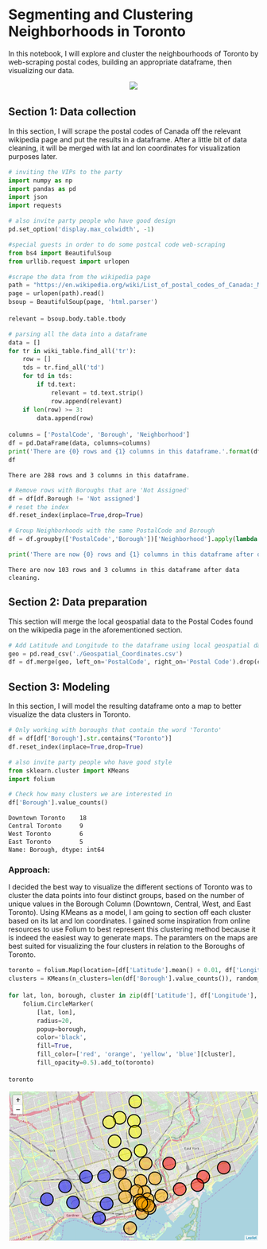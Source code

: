 # Segmenting and Clustering Neighborhoods in Toronto

In this notebook, I will explore and cluster the neighbourhoods of Toronto by web-scraping postal codes, building an appropriate dataframe, then visualizing our data.


<p align="center">
  <img src="./toronto_satellite.gif" style="margin: auto">
</p>

## Section 1: Data collection
In this section, I will scrape the postal codes of Canada off the relevant wikipedia page and put the results in a dataframe. After a little bit of data cleaning, it will be merged with lat and lon coordinates for visualization purposes later.


```python
# inviting the VIPs to the party
import numpy as np
import pandas as pd
import json
import requests
```


```python
# also invite party people who have good design
pd.set_option('display.max_colwidth', -1)
```


```python
#special guests in order to do some postcal code web-scraping
from bs4 import BeautifulSoup
from urllib.request import urlopen
```


```python
#scrape the data from the wikipedia page
path = "https://en.wikipedia.org/wiki/List_of_postal_codes_of_Canada:_M"
page = urlopen(path).read()
bsoup = BeautifulSoup(page, 'html.parser')

relevant = bsoup.body.table.tbody
```


```python
# parsing all the data into a dataframe
data = []
for tr in wiki_table.find_all('tr'):
    row = []
    tds = tr.find_all('td')
    for td in tds:    
        if td.text:
            relevant = td.text.strip()
            row.append(relevant)
    if len(row) >= 3:
        data.append(row)

columns = ['PostalCode', 'Borough', 'Neighborhood']
df = pd.DataFrame(data, columns=columns)
print('There are {0} rows and {1} columns in this dataframe.'.format(df.shape[0],df.shape[1]))
df
```

    There are 288 rows and 3 columns in this dataframe.
    


```python
# Remove rows with Boroughs that are 'Not Assigned'
df = df[df.Borough != 'Not assigned']
# reset the index
df.reset_index(inplace=True,drop=True)
```


```python
# Group Neighborhoods with the same PostalCode and Borough
df = df.groupby(['PostalCode','Borough'])['Neighborhood'].apply(lambda x: ','.join(x.astype(str))).reset_index()
```


```python
print('There are now {0} rows and {1} columns in this dataframe after data cleaning.'.format(df.shape[0],df.shape[1]))
```

    There are now 103 rows and 3 columns in this dataframe after data cleaning.
    

## Section 2: Data preparation
This section will merge the local geospatial data to the Postal Codes found on the wikipedia page in the aforementioned section.


```python
# Add Latitude and Longitude to the dataframe using local geospatial data
geo = pd.read_csv('./Geospatial_Coordinates.csv')
df = df.merge(geo, left_on='PostalCode', right_on='Postal Code').drop(columns=['Postal Code'])
```

## Section 3: Modeling
In this section, I will model the resulting dataframe onto a map to better visualize the data clusters in Toronto.


```python
# Only working with boroughs that contain the word 'Toronto'
df = df[df['Borough'].str.contains("Toronto")]
df.reset_index(inplace=True,drop=True)
```


```python
# also invite party people who have good style
from sklearn.cluster import KMeans
import folium
```


```python
# Check how many clusters we are interested in
df['Borough'].value_counts()
```




    Downtown Toronto    18
    Central Toronto     9 
    West Toronto        6 
    East Toronto        5 
    Name: Borough, dtype: int64



### Approach:
I decided the best way to visualize the different sections of Toronto was to cluster the data points into four distinct groups, based on the number of unique values in the Borough Column (Downtown, Central, West, and East Toronto). Using KMeans as a model, I am going to section off each cluster based on its lat and lon coordinates. I gained some inspiration from online resources to use Folium to best represent this clustering method because it is indeed the easiest way to generate maps. The paramters on the maps are best suited for visualizing the four clusters in relation to the Boroughs of Toronto. 


```python
toronto = folium.Map(location=[df['Latitude'].mean() + 0.01, df['Longitude'].mean()],zoom_start=11.5)
clusters = KMeans(n_clusters=len(df['Borough'].value_counts()), random_state=0).fit(np.stack((df['Latitude'], df['Longitude']),axis=1)).labels_

for lat, lon, borough, cluster in zip(df['Latitude'], df['Longitude'], df['Borough'], clusters):
    folium.CircleMarker(
        [lat, lon],
        radius=20,
        popup=borough,
        color='black',
        fill=True,
        fill_color=['red', 'orange', 'yellow', 'blue'][cluster],
        fill_opacity=0.5).add_to(toronto)  

toronto
```
<p align="center">
<img src="./clusters.png" >
    </p>
